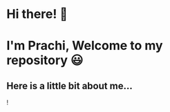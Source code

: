 # Hi there! 🐣
# I'm Prachi, Welcome to my repository 😃
## Here is a little bit about me...
! 
###
<!--
**PrachiJaipuria/PrachiJaipuria** is a ✨ _special_ ✨ repository because its `README.md` (this file) appears on your GitHub profile.

Use Markdown to tell us a little bit about yourself. Specifically, tell us:

your name
a photo of you
year
major
why you enrolled in this course
what got you interested in neuroscience /or psychology
what your career plans are (or post-graduation plans, if you haven't figured that out yet!)

